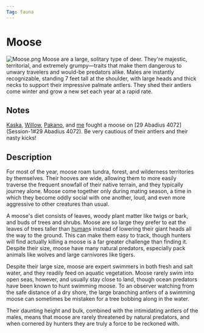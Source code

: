 ```yaml
---
Tag: fauna
---
```

# Moose
![Moose.png](Moose.png)
Moose are a large, solitary type of deer. They're majestic, territorial, and extremely grumpy—traits that make them dangerous to unwary travelers and would-be predators alike. Males are instantly recognizable, standing 7 feet tall at the shoulder, with large heads and thick necks to support their impressive palmate antlers. They shed their antlers come winter and grow a new set each year at a rapid rate.  

## Notes
[Kaska](Kaska), [Willow](Willow), [Pakano](Pakano), and [me](Xiat) fought a moose on [29 Abadius 4072](Session-1#29 Abadius 4072). Be very cautious of their antlers and their nasty kicks!

## Description
For most of the year, moose roam tundra, forest, and wilderness territories by themselves. Their hooves are wide, allowing them to more easily traverse the frequent snowfall of their native terrain, and they typically journey alone. Moose come together only during mating season, a time in which they become oddly social with one another, loud, and even more aggressive to other creatures than usual.  
  
A moose's diet consists of leaves, woody plant matter like twigs or bark, and buds of trees and shrubs. Moose are so large they prefer to eat the leaves of trees taller than [human](human)s instead of lowering their giant heads all the way to the ground. This can make them easy to track, though hunters will find actually killing a moose is a far greater challenge than finding it. Despite their size, moose have many natural predators, especially pack animals like wolves and large carnivores like tigers. 
  
Despite their large size, moose are expert swimmers in both fresh and salt water, and they readily feed on aquatic vegetation. Moose rarely swim into open seas, however, and usually stay close to land, though ocean predators have been known to hunt swimming moose. To an observer watching from the safe distance of a dry shore, the large branching antlers of a swimming moose can sometimes be mistaken for a tree bobbing along in the water.

Their daunting height and bulk, combined with the intimidating antlers of the males, means that moose are rarely threatened by natural predators, and when cornered by hunters they are truly a force to be reckoned with.

